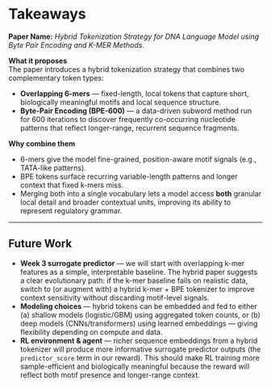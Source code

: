 # Takeaways

**Paper Name:** *Hybrid Tokenization Strategy for DNA Language Model using Byte Pair Encoding and K-MER Methods*.

**What it proposes**  
The paper introduces a hybrid tokenization strategy that combines two complementary token types:

- **Overlapping 6-mers** — fixed-length, local tokens that capture short, biologically meaningful motifs and local sequence structure.  
- **Byte-Pair Encoding (BPE-600)** — a data-driven subword method run for 600 iterations to discover frequently co-occurring nucleotide patterns that reflect longer-range, recurrent sequence fragments.

**Why combine them**  
- 6-mers give the model fine-grained, position-aware motif signals (e.g., TATA-like patterns).  
- BPE tokens surface recurring variable-length patterns and longer context that fixed k-mers miss.  
- Merging both into a single vocabulary lets a model access **both** granular local detail and broader contextual units, improving its ability to represent regulatory grammar.

---

## Future Work
- **Week 3 surrogate predictor** — we will start with overlapping k-mer features as a simple, interpretable baseline. The hybrid paper suggests a clear evolutionary path: if the k-mer baseline fails on realistic data, switch to (or augment with) a hybrid k-mer + BPE tokenizer to improve context sensitivity without discarding motif-level signals.  
- **Modeling choices** — hybrid tokens can be embedded and fed to either (a) shallow models (logistic/GBM) using aggregated token counts, or (b) deep models (CNNs/transformers) using learned embeddings — giving flexibility depending on compute and data.  
- **RL environment & agent** — richer sequence embeddings from a hybrid tokenizer will produce more informative surrogate predictor outputs (the `predictor_score` term in our reward). This should make RL training more sample-efficient and biologically meaningful because the reward will reflect both motif presence and longer-range context.